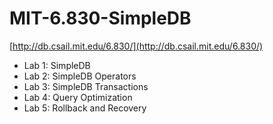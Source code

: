 # MIT-6.830-SimpleDB
[http://db.csail.mit.edu/6.830/](http://db.csail.mit.edu/6.830/)
* Lab 1: SimpleDB
* Lab 2: SimpleDB Operators
* Lab 3: SimpleDB Transactions
* Lab 4: Query Optimization
* Lab 5: Rollback and Recovery
